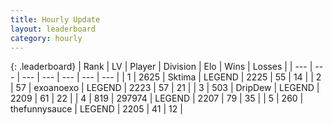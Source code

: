 ```yaml
---
title: Hourly Update
layout: leaderboard
category: hourly
---
```


{: .leaderboard}
| Rank | LV | Player | Division | Elo | Wins | Losses |
| --- | --- | --- | --- | --- | --- | --- |
| <span data-change="0">1</span> | 2625 | <span title="ID: 353063">Sktima</span> | LEGEND | <span data-change="0">2225</span> | <span data-change="0">55</span> | <span data-change="0">14</span> |
| <span data-change="0">2</span> | 57 | <span title="ID: 756727">exoanoexo</span> | LEGEND | <span data-change="8">2223</span> | <span data-change="1">57</span> | <span data-change="0">21</span> |
| <span data-change="0">3</span> | 503 | <span title="ID: 649454">DripDew</span> | LEGEND | <span data-change="0">2209</span> | <span data-change="0">61</span> | <span data-change="0">22</span> |
| <span data-change="0">4</span> | 819 | <span title="ID: 544038">297974</span> | LEGEND | <span data-change="0">2207</span> | <span data-change="0">79</span> | <span data-change="0">35</span> |
| <span data-change="0">5</span> | 260 | <span title="ID: 426892">thefunnysauce</span> | LEGEND | <span data-change="0">2205</span> | <span data-change="0">41</span> | <span data-change="0">12</span> |